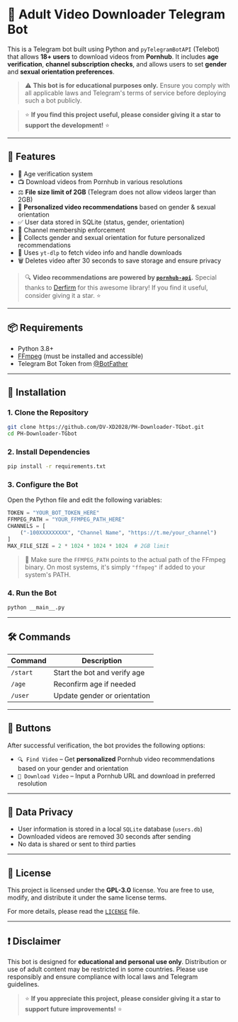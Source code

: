 
# 🔞 Adult Video Downloader Telegram Bot

This is a Telegram bot built using Python and `pyTelegramBotAPI` (Telebot) that allows **18+ users** to download videos from **Pornhub**. It includes **age verification**, **channel subscription checks**, and allows users to set **gender** and **sexual orientation preferences**. 

> ⚠️ **This bot is for educational purposes only.** Ensure you comply with all applicable laws and Telegram's terms of service before deploying such a bot publicly.

> ⭐ **If you find this project useful, please consider giving it a star to support the development!** ⭐

---

## 🚀 Features

- 🔞 Age verification system
- 📺 Download videos from Pornhub in various resolutions
- ⚖️ **File size limit of 2GB** (Telegram does not allow videos larger than 2GB)
- 🎯 **Personalized video recommendations** based on gender & sexual orientation
- ✅ User data stored in SQLite (status, gender, orientation)
- 📢 Channel membership enforcement
- 🌈 Collects gender and sexual orientation for future personalized recommendations
- 🧠 Uses `yt-dlp` to fetch video info and handle downloads
- 🗑️ Deletes video after 30 seconds to save storage and ensure privacy

> 🔍 **Video recommendations are powered by [`pornhub-api`](https://github.com/Derfirm/pornhub-api).** Special thanks to [Derfirm](https://github.com/Derfirm) for this awesome library! If you find it useful, consider giving it a star. ⭐

---

## 📦 Requirements

- Python 3.8+
- [FFmpeg](https://ffmpeg.org/) (must be installed and accessible)
- Telegram Bot Token from [@BotFather](https://t.me/BotFather)

---

## 📂 Installation

### 1. Clone the Repository

```bash
git clone https://github.com/DV-XD2028/PH-Downloader-TGbot.git
cd PH-Downloader-TGbot
```

### 2. Install Dependencies

```bash
pip install -r requirements.txt
```

### 3. Configure the Bot

Open the Python file and edit the following variables:

```python
TOKEN = "YOUR_BOT_TOKEN_HERE"
FFMPEG_PATH = "YOUR_FFMPEG_PATH_HERE"
CHANNELS = [
    ("-100XXXXXXXXX", "Channel Name", "https://t.me/your_channel")
]
MAX_FILE_SIZE = 2 * 1024 * 1024 * 1024  # 2GB limit
```

> 🔧 Make sure the `FFMPEG_PATH` points to the actual path of the FFmpeg binary. On most systems, it's simply `"ffmpeg"` if added to your system's PATH.

### 4. Run the Bot

```bash
python __main__.py
```

---

## 🛠 Commands

| Command | Description |
|---------|-------------|
| `/start` | Start the bot and verify age |
| `/age` | Reconfirm age if needed |
| `/user` | Update gender or orientation |

---

## 💬 Buttons

After successful verification, the bot provides the following options:

- `🔍 Find Video` – Get **personalized** Pornhub video recommendations based on your gender and orientation
- `💾 Download Video` – Input a Pornhub URL and download in preferred resolution

---

## 🔐 Data Privacy

- User information is stored in a local `SQLite` database (`users.db`)
- Downloaded videos are removed 30 seconds after sending
- No data is shared or sent to third parties

---

## 📜 License  

This project is licensed under the **GPL-3.0** license. You are free to use, modify, and distribute it under the same license terms.  

For more details, please read the [`LICENSE`](LICENSE) file.  

---

## ❗ Disclaimer

This bot is designed for **educational and personal use only**. Distribution or use of adult content may be restricted in some countries. Please use responsibly and ensure compliance with local laws and Telegram guidelines.

> ⭐ **If you appreciate this project, please consider giving it a star to support future improvements!** ⭐

